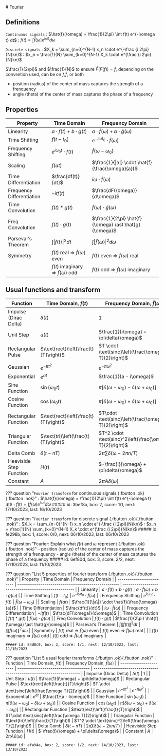 # Fourier

## Definitions

`Continuous signals`
: $\hat{f}(\omega) = \frac{1}{2\pi} \int f(t) e^{-i\omega t} dt$
: $f(t) = \int \hat{f}(\omega) e^{i\omega t} d\omega$

`Discrete signals`
: $X_k = \sum_{n=0}^{N-1} x_n \cdot e^{-\frac {i 2\pi}{N}kn}$
: $x_n = \frac{1}{N} \sum_{k=0}^{N-1} X_k \cdot e^{\frac {i 2\pi}{N}kn}$

$\frac{1}{2\pi}$ and $\frac{1}{N}$ to ensure $\hat{F}(F(f)) = f$, depending on the convention used, can be on $f$,$\hat{f}$, or both

- position (radius) of the center of mass captures the strength of a frenquency
- angle (theta) of the center of mass captures the phase of a frequency

## Properties

| Property                  | Time Domain                                          | Frequency Domain                                      |
| ------------------------- | ---------------------------------------------------- | ----------------------------------------------------- |
| Linearity                 | $a \cdot f(t) + b \cdot g(t)$                        | $a \cdot \hat{f}(\omega) + b \cdot \hat{g}(\omega)$   |
| Time Shifting             | $f(t - t_0)$                                         | $e^{-i\omega t_0} \cdot \hat{f}(\omega)$              |
| Frequency Shifting        | $e^{i\omega_0 t} \cdot f(t)$                         | $\hat{f}(\omega - \omega_0)$                          |
| Scaling                   | $f(at)$                                              | $\frac{1}{\|a\|} \cdot \hat{f}(\frac{\omega}{a})$     |
| Time Differentiation      | $\frac{df(t)}{dt}$                                   | $i\omega \cdot \hat{f}(\omega)$                       |
| Frequency Differentiation | $-itf(t)$                                            | $\frac{dF(\omega)}{d\omega}$                          |
| Time Convolution          | $f(t) \ast g(t)$                                     | $\hat{f}(\omega) \cdot \hat{g}(\omega)$               |
| Freq Convolution          | $f(t) \cdot g(t)$                                    | $\frac{1}{2\pi} \hat{f}(\omega) \ast \hat{g}(\omega)$ |
| Parseval's Theorem        | $\int \|f(t)\|^2 dt$                                 | $\int \| \hat{f}(\omega) \|^2 d\omega$                |
| Symmetry                  | $f(t)$ real $\Rightarrow$ $\hat{f}(\omega)$ even     | $f(t)$ even $\Rightarrow$ $\hat{f}(\omega)$ real      |
|                           | $f(t)$ imaginary $\Rightarrow$ $\hat{f}(\omega)$ odd | $f(t)$ odd $\Rightarrow$ $\hat{f}(\omega)$ imaginary  |

## Usual functions and transform

| Function                | Time Domain, $f(t)$                   | Frequency Domain, $\hat{f}(\omega)$                                     |
| ----------------------- | ------------------------------------- | ----------------------------------------------------------------------- |
| Impulse (Dirac Delta)   | $\delta(t)$                           | $1$                                                                     |
| Unit Step               | $u(t)$                                | $\frac{1}{i\omega} + \pi\delta(\omega)$                                 |
| Rectangular Pulse       | $\text{rect}\left(\frac{t}{T}\right)$ | $T \cdot \text{sinc}\left(\frac{\omega T}{2}\right)$                    |
| Gaussian                | $e^{-\pi t^2}$                        | $e^{-\pi\omega^2}$                                                      |
| Exponential             | $e^{at}$                              | $\frac{1}{a - i\omega}$                                                 |
| Sine Function           | $\sin(\omega_0t)$                     | $\pi\left[\delta(\omega - \omega_0) - \delta(\omega + \omega_0)\right]$ |
| Cosine Function         | $\cos(\omega_0t)$                     | $\pi\left[\delta(\omega - \omega_0) + \delta(\omega + \omega_0)\right]$ |
| Rectangular Function    | $\text{rect}\left(\frac{t}{T}\right)$ | $T\cdot \text{sinc}\left(\frac{\omega T}{2}\right)$                     |
| Triangular Function     | $\text{tri}\left(\frac{t}{T}\right)$  | $T^2 \cdot \text{sinc}^2\left(\frac{\omega T}{2}\right)$                |
| Delta Comb              | $\delta(t - nT)$                      | $2\pi\sum{\delta(\omega - 2\pi n/T)}$                                   |
| Heaviside Step Function | $H(t)$                                | $-\frac{i}{\omega} + \pi\delta(\omega)$                                 |
| Constant                | $A$                                   | $2\pi A\delta(\omega)$                                                  |

??? question "`Fourier transform` for continuous signals [](){.fbutton .ok}[](){.fbutton .nok}"
    : $\hat{f}(\omega) = \frac{1}{2\pi} \int f(t) e^{-i\omega t} dt$
    : $f(t) = \int \hat{f}(\omega) e^{i\omega t} d\omega$
    ##### id: 3bef8a, box: 2, score: 1/1, next: 17/10/2023, last: 16/10/2023

??? question "`Fourier transform` for discrete signal [](){.fbutton .ok}[](){.fbutton .nok}"
    : $X_k = \sum_{n=0}^{N-1} x_n \cdot e^{-\frac {i 2\pi}{N}kn}$
    : $x_n = \frac{1}{N} \sum_{k=0}^{N-1} X_k \cdot e^{\frac {i 2\pi}{N}kn}$
    ##### id: fe298b, box: 1, score: 0/0, next: 06/10/2023, last: 06/10/2023

??? question "Fourier: Explain what $f(t)$ and $\omega$ represent [](){.fbutton .ok}[](){.fbutton .nok}"
    - position (radius) of the center of mass captures the strength of a frenquency
    - angle (theta) of the center of mass captures the phase of a frequency
    ##### id: 6ef80d, box: 3, score: 2/2, next: 17/10/2023, last: 11/10/2023

??? question "List 5 properties of fourier transform [](){.fbutton .ok}[](){.fbutton .nok}"
    | Property                  | Time Domain                                          | Frequency Domain                                      |
    | ------------------------- | ---------------------------------------------------- | ----------------------------------------------------- |
    | Linearity                 | $a \cdot f(t) + b \cdot g(t)$                        | $a \cdot \hat{f}(\omega) + b \cdot \hat{g}(\omega)$   |
    | Time Shifting             | $f(t - t_0)$                                         | $e^{-i\omega t_0} \cdot \hat{f}(\omega)$              |
    | Frequency Shifting        | $e^{i\omega_0 t} \cdot f(t)$                         | $\hat{f}(\omega - \omega_0)$                          |
    | Scaling                   | $f(at)$                                              | $\frac{1}{\|a\|} \cdot \hat{f}(\frac{\omega}{a})$     |
    | Time Differentiation      | $\frac{df(t)}{dt}$                                   | $i\omega \cdot \hat{f}(\omega)$                       |
    | Frequency Differentiation | $-itf(t)$                                            | $\frac{dF(\omega)}{d\omega}$                          |
    | Time Convolution          | $f(t) \ast g(t)$                                     | $\hat{f}(\omega) \cdot \hat{g}(\omega)$               |
    | Freq Convolution          | $f(t) \cdot g(t)$                                    | $\frac{1}{2\pi} \hat{f}(\omega) \ast \hat{g}(\omega)$ |
    | Parseval's Theorem        | $\int \|f(t)\|^2 dt$                                 | $\int \| \hat{f}(\omega) \|^2 d\omega$                |
    | Symmetry                  | $f(t)$ real $\Rightarrow$ $\hat{f}(\omega)$ even     | $f(t)$ even $\Rightarrow$ $\hat{f}(\omega)$ real      |
    |                           | $f(t)$ imaginary $\Rightarrow$ $\hat{f}(\omega)$ odd | $f(t)$ odd $\Rightarrow$ $\hat{f}(\omega)$ imaginary  |

    ##### id: 84d0c9, box: 2, score: 1/1, next: 12/10/2023, last: 11/10/2023

??? question "List 5 usual fourier transforms [](){.fbutton .ok}[](){.fbutton .nok}"
    | Function                | Time Domain, $f(t)$                   | Frequency Domain, $\hat{f}(\omega)$                                     |
    | ----------------------- | ------------------------------------- | ----------------------------------------------------------------------- |
    | Impulse (Dirac Delta)   | $\delta(t)$                           | $1$                                                                     |
    | Unit Step               | $u(t)$                                | $\frac{1}{i\omega} + \pi\delta(\omega)$                                 |
    | Rectangular Pulse       | $\text{rect}\left(\frac{t}{T}\right)$ | $T \cdot \text{sinc}\left(\frac{\omega T}{2}\right)$                    |
    | Gaussian                | $e^{-\pi t^2}$                        | $e^{-\pi\omega^2}$                                                      |
    | Exponential             | $e^{at}$                              | $\frac{1}{a - i\omega}$                                                 |
    | Sine Function           | $\sin(\omega_0t)$                     | $\pi\left[\delta(\omega - \omega_0) - \delta(\omega + \omega_0)\right]$ |
    | Cosine Function         | $\cos(\omega_0t)$                     | $\pi\left[\delta(\omega - \omega_0) + \delta(\omega + \omega_0)\right]$ |
    | Rectangular Function    | $\text{rect}\left(\frac{t}{T}\right)$ | $T\cdot \text{sinc}\left(\frac{\omega T}{2}\right)$                     |
    | Triangular Function     | $\text{tri}\left(\frac{t}{T}\right)$  | $T^2 \cdot \text{sinc}^2\left(\frac{\omega T}{2}\right)$                |
    | Delta Comb              | $\delta(t - nT)$                      | $2\pi\sum{\delta(\omega - 2\pi n/T)}$                                   |
    | Heaviside Step Function | $H(t)$                                | $-\frac{i}{\omega} + \pi\delta(\omega)$                                 |
    | Constant                | $A$                                   | $2\pi A\delta(\omega)$                                                  |

    ##### id: afa94a, box: 2, score: 1/2, next: 14/10/2023, last: 13/10/2023
